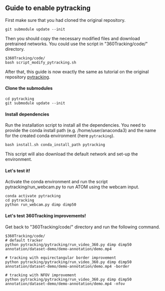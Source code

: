 ## Guide to enable pytracking

First make sure that you had cloned the original repository.

```
git submodule update --init  
```

Then you should copy the necessary modified files and download pretrained networks. You could use the script in "360Tracking/code/" directory.

```
$360Tracking/code/
bash script_modify_pytracking.sh
```



After that,  this guide is now exactly the same as tutorial on the original repository [pytracking](https://github.com/visionml/pytracking). 

#### Clone the submodules

```
cd pytracking
git submodule update --init
```

#### Install dependencies

Run the installation script to install all the dependencies. You need to provide the conda install path (e.g. /home/user/anaconda3) and the name for the  created conda environment (here `pytracking`).

```
bash install.sh conda_install_path pytracking
```

This script will also download the default network and set-up the environment.

#### Let's test it!

Activate the conda environment and run the script pytracking/run_webcam.py to run ATOM using the webcam input.

```
conda activate pytracking
cd pytracking
python run_webcam.py dimp dimp50    
```



#### Let's test 360Tracking improvements!

Get back to "360Tracking/code/" directory and run the following command.

```
$360Tracking/code/
# default tracker
python pytracking/pytracking/run_video_360.py dimp dimp50 annotation/dataset-demo/demo-annotation/demo.mp4

# tracking with equirectangular border improvement
python pytracking/pytracking/run_video_360.py dimp dimp50 annotation/dataset-demo/demo-annotation/demo.mp4 -border

# tracking with NFOV improvement
python pytracking/pytracking/run_video_360.py dimp dimp50 annotation/dataset-demo/demo-annotation/demo.mp4 -nfov
```

